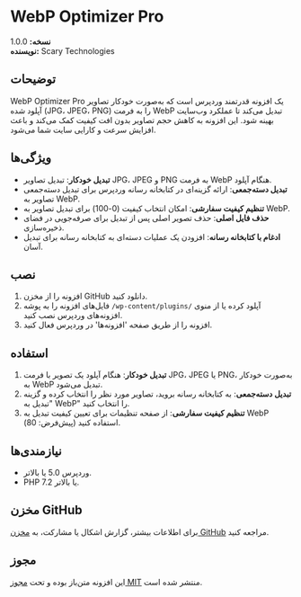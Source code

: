# WebP Optimizer Pro

**نسخه:** 1.0.0  
**نویسنده:** Scary Technologies

## توضیحات
WebP Optimizer Pro یک افزونه قدرتمند وردپرس است که به‌صورت خودکار تصاویر آپلود شده (JPG، JPEG، PNG) را به فرمت WebP تبدیل می‌کند تا عملکرد وب‌سایت بهینه شود. این افزونه به کاهش حجم تصاویر بدون افت کیفیت کمک می‌کند و باعث افزایش سرعت و کارایی سایت شما می‌شود.

## ویژگی‌ها
- **تبدیل خودکار**: تبدیل تصاویر JPG، JPEG و PNG به فرمت WebP هنگام آپلود.
- **تبدیل دسته‌جمعی**: ارائه گزینه‌ای در کتابخانه رسانه وردپرس برای تبدیل دسته‌جمعی تصاویر به WebP.
- **تنظیم کیفیت سفارشی**: امکان انتخاب کیفیت (0-100) برای تبدیل تصاویر به WebP.
- **حذف فایل اصلی**: حذف تصویر اصلی پس از تبدیل برای صرفه‌جویی در فضای ذخیره‌سازی.
- **ادغام با کتابخانه رسانه**: افزودن یک عملیات دسته‌ای به کتابخانه رسانه برای تبدیل آسان.

## نصب
1. افزونه را از مخزن GitHub دانلود کنید.
2. فایل‌های افزونه را به پوشه `/wp-content/plugins/` آپلود کرده یا از منوی افزونه‌های وردپرس نصب کنید.
3. افزونه را از طریق صفحه 'افزونه‌ها' در وردپرس فعال کنید.

## استفاده
1. **تبدیل خودکار**: هنگام آپلود یک تصویر با فرمت JPG، JPEG یا PNG، به‌صورت خودکار به WebP تبدیل می‌شود.
2. **تبدیل دسته‌جمعی**: به کتابخانه رسانه بروید، تصاویر مورد نظر را انتخاب کرده و گزینه "تبدیل به WebP" را انتخاب کنید.
3. **تنظیم کیفیت سفارشی**: از صفحه تنظیمات برای تعیین کیفیت تبدیل به WebP استفاده کنید (پیش‌فرض: 80).

## نیازمندی‌ها
- وردپرس 5.0 یا بالاتر.
- PHP 7.2 یا بالاتر.

## مخزن GitHub
برای اطلاعات بیشتر، گزارش اشکال یا مشارکت، به [مخزن GitHub](https://github.com/Scary-technologies/WebP-Optimizer-Pro) مراجعه کنید.

## مجوز
این افزونه متن‌باز بوده و تحت [مجوز MIT](LICENSE) منتشر شده است.

